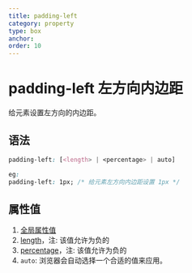 ```yaml
---
title: padding-left
category: property
type: box
anchor:
order: 10
---
```


# padding-left 左方向内边距

给元素设置左方向的内边距。

## 语法

```css
padding-left: [<length> | <percentage> | auto]

eg:
padding-left: 1px; /* 给元素左方向内边距设置 1px */
```

## 属性值

1. [全局属性值](/front-end/CSS/values#anchor-值类型)
1. [length](/front-end/CSS/values#anchor-值类型)，注: 该值允许为负的
1. [percentage](/front-end/CSS/values#anchor-值类型)，注: 该值允许为负的
1. `auto`: 浏览器会自动选择一个合适的值来应用。
